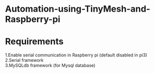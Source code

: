 # Automation-using-TinyMesh-and-Raspberry-pi
# Requirements
1.Enable serial communication in Raspberry pi (default disabled in pi3)<br>
2.Serial framework <br>
3.MySQLdb framework (for Mysql database)
